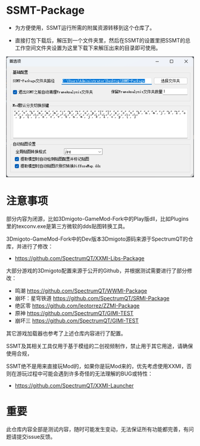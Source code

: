 # SSMT-Package

- 为方便使用，SSMT运行所需的附属资源转移到这个仓库了。

- 直接打包下载后，解压到一个文件夹里，然后在SSMT的设置里把SSMT的总工作空间文件夹设置为这里下载下来解压出来的目录即可使用。

![alt text](image.png)

# 注意事项

部分内容为闭源，比如3Dmigoto-GameMod-Fork中的Play版dll，比如Plugins里的texconv.exe是第三方微软的dds贴图转换工具。

3Dmigoto-GameMod-Fork中的Dev版本3Dmigoto源码来源于SpectrumQT的仓库，并进行了修改：
- https://github.com/SpectrumQT/XXMI-Libs-Package

大部分游戏的3Dmigoto配置来源于公开的Github，并根据测试需要进行了部分修改：
- 鸣潮 https://github.com/SpectrumQT/WWMI-Package
- 崩坏：星穹铁道 https://github.com/SpectrumQT/SRMI-Package
- 绝区零 https://github.com/leotorrez/ZZMI-Package
- 原神 https://github.com/SpectrumQT/GIMI-TEST
- 崩坏三 https://github.com/SpectrumQT/GIMI-TEST

其它游戏加载器也参考了上述仓库内容进行了配置。

SSMT及其相关工具仅用于基于模组的二创视频制作，禁止用于其它用途，请确保使用合规，

SSMT绝不是用来直接玩Mod的，如果你是玩Mod来的，优先考虑使用XXMI，否则在游玩过程中可能会遇到许多奇怪的无法理解的BUG或特性：
- https://github.com/SpectrumQT/XXMI-Launcher

# 重要

此仓库内容全部是测试内容，随时可能发生变动，无法保证所有功能都完善，有问题请提交issue反馈。
